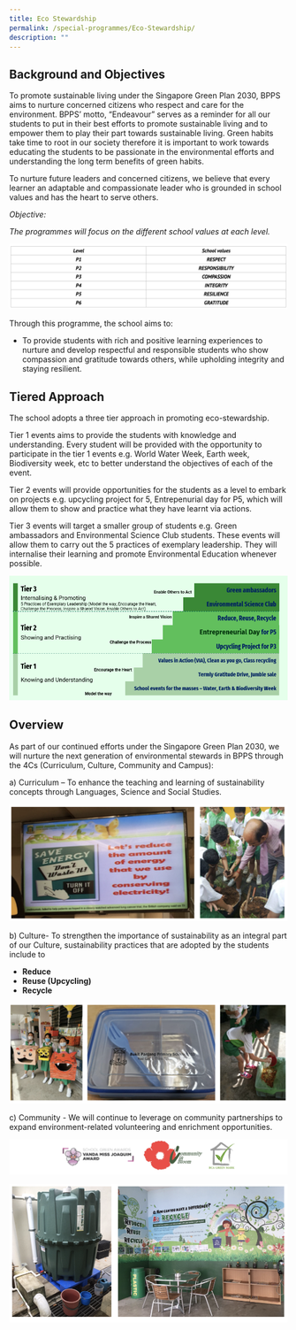 ```yaml
---
title: Eco Stewardship
permalink: /special-programmes/Eco-Stewardship/
description: ""
---
```

Background and Objectives
-------------------------

To promote sustainable living under the Singapore Green Plan 2030, BPPS aims to nurture concerned citizens who respect and care for the environment. BPPS’ motto, “Endeavour” serves as a reminder for all our students to put in their best efforts to promote sustainable living and to empower them to play their part towards sustainable living. Green habits take time to root in our society therefore it is important to work towards educating the students to be passionate in the environmental efforts and understanding the long term benefits of green habits.

  

To nurture future leaders and concerned citizens, we believe that every learner an adaptable and compassionate leader who is grounded in school values and has the heart to serve others.

  

_Objective:_

_The programmes will focus on the different school values at each level._

![](/images/ecosteward.png)

Through this programme, the school aims to:

*   To provide students with rich and positive learning experiences to nurture and develop respectful and responsible students who show compassion and gratitude towards others, while upholding integrity and staying resilient.

  

Tiered Approach
---------------

The school adopts a three tier approach in promoting eco-stewardship.

  

Tier 1 events aims to provide the students with knowledge and understanding. Every student will be provided with the opportunity to participate in the tier 1 events e.g. World Water Week, Earth week, Biodiversity week, etc to better understand the objectives of each of the event.

  

Tier 2 events will provide opportunities for the students as a level to embark on projects e.g. upcycling project for 5, Entrepenurial day for P5, which will allow them to show and practice what they have learnt via actions.

  

Tier 3 events will target a smaller group of students e.g. Green ambassadors and Environmental Science Club students. These events will allow them to carry out the 5 practices of exemplary leadership. They will internalise their learning and promote Environmental Education whenever possible.

![](/images/Tiered%20Approach.png)

Overview
--------

As part of our continued efforts under the Singapore Green Plan 2030, we will nurture the next generation of environmental stewards in BPPS through the 4Cs (Curriculum, Culture, Community and Campus):

  

a) Curriculum – To enhance the teaching and learning of sustainability concepts through Languages, Science and Social Studies.

![](/images/ecosteward2.png)

b) Culture- To strengthen the importance of sustainability as an integral part of our Culture, sustainability practices that are adopted by the students include to

*   **Reduce**
*   **Reuse (Upcycling)**
*   **Recycle**

![](/images/ecosteward3.png)

c) Community - We will continue to leverage on community partnerships to expand environment-related volunteering and enrichment opportunities.

![](/images/ecosteward4.png)

![](/images/ecosteward5.png)